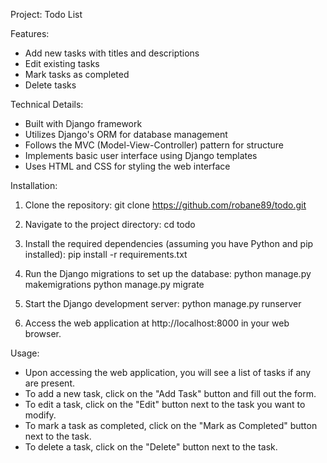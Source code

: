 Project: Todo List

Features:
- Add new tasks with titles and descriptions
- Edit existing tasks
- Mark tasks as completed
- Delete tasks

Technical Details:
- Built with Django framework
- Utilizes Django's ORM for database management
- Follows the MVC (Model-View-Controller) pattern for structure
- Implements basic user interface using Django templates
- Uses HTML and CSS for styling the web interface

Installation:
1. Clone the repository:
   git clone https://github.com/robane89/todo.git

2. Navigate to the project directory:
   cd todo

3. Install the required dependencies (assuming you have Python and pip installed):
   pip install -r requirements.txt

4. Run the Django migrations to set up the database:
   python manage.py makemigrations
   python manage.py migrate

6. Start the Django development server:
   python manage.py runserver

7. Access the web application at http://localhost:8000 in your web browser.

Usage:
- Upon accessing the web application, you will see a list of tasks if any are present.
- To add a new task, click on the "Add Task" button and fill out the form.
- To edit a task, click on the "Edit" button next to the task you want to modify.
- To mark a task as completed, click on the "Mark as Completed" button next to the task.
- To delete a task, click on the "Delete" button next to the task.

